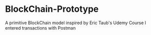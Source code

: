 # BlockChain-Prototype
A primitive BlockChain model  inspired by Eric Taub's Udemy Course
I entered transactions with Postman
